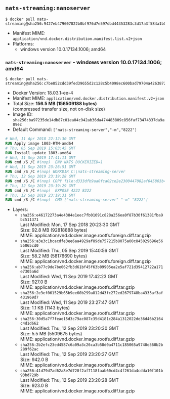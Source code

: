 ## `nats-streaming:nanoserver`

```console
$ docker pull nats-streaming@sha256:9427eb479607822b0bf976d7e597dbd44353283c3d17a3f584a1b00960672159
```

-	Manifest MIME: `application/vnd.docker.distribution.manifest.list.v2+json`
-	Platforms:
	-	windows version 10.0.17134.1006; amd64

### `nats-streaming:nanoserver` - windows version 10.0.17134.1006; amd64

```console
$ docker pull nats-streaming@sha256:c7be852cdd39fed39655d2c128c5b4098ec600bad79704a4263872f19c047439
```

-	Docker Version: 18.03.1-ee-4
-	Manifest MIME: `application/vnd.docker.distribution.manifest.v2+json`
-	Total Size: **156.5 MB (156509188 bytes)**  
	(compressed transfer size, not on-disk size)
-	Image ID: `sha256:ba97235de14db87c01ea04c942ab36da474483809c856faf73474337da9a89ec`
-	Default Command: `["nats-streaming-server","-m","8222"]`

```dockerfile
# Wed, 11 Apr 2018 22:12:30 GMT
RUN Apply image 1803-RTM-amd64
# Thu, 05 Sep 2019 15:03:45 GMT
RUN Install update 1803-amd64
# Wed, 11 Sep 2019 17:41:11 GMT
RUN cmd /S /C #(nop)  ENV NATS_DOCKERIZED=1
# Wed, 11 Sep 2019 23:26:51 GMT
RUN cmd /S /C #(nop) WORKDIR C:\nats-streaming-server
# Thu, 12 Sep 2019 23:19:28 GMT
RUN cmd /S /C #(nop) COPY file:d333dfb9aa0fca02ce2e2300447082af645803b49703ee1671951f7dba266042 in nats-streaming-server.exe 
# Thu, 12 Sep 2019 23:19:29 GMT
RUN cmd /S /C #(nop)  EXPOSE 4222 8222
# Thu, 12 Sep 2019 23:19:31 GMT
RUN cmd /S /C #(nop)  CMD ["nats-streaming-server" "-m" "8222"]
```

-	Layers:
	-	`sha256:e46172273a4e4384e1eec7fb01091c828a256ea0f87b30f61381fba9bc511371`  
		Last Modified: Mon, 17 Sep 2018 20:23:30 GMT  
		Size: 92.8 MB (92818888 bytes)  
		MIME: application/vnd.docker.image.rootfs.foreign.diff.tar.gzip
	-	`sha256:a3e3c1bcacdfe3ee6aa4929af89de757215b8075a00c845029696e5655065cd0`  
		Last Modified: Thu, 05 Sep 2019 15:40:56 GMT  
		Size: 58.2 MB (58176690 bytes)  
		MIME: application/vnd.docker.image.rootfs.foreign.diff.tar.gzip
	-	`sha256:ab77c9de7be062fb3d61bf45f63b09905ea2e5af721d39412722a171e7305a6d`  
		Last Modified: Wed, 11 Sep 2019 17:42:23 GMT  
		Size: 927.0 B  
		MIME: application/vnd.docker.image.rootfs.diff.tar.gzip
	-	`sha256:2e3ef061529b65b9ee60b299a812d43fc272ed2679748ba4333af3af431969d7`  
		Last Modified: Wed, 11 Sep 2019 23:27:47 GMT  
		Size: 1.1 KB (1143 bytes)  
		MIME: application/vnd.docker.image.rootfs.diff.tar.gzip
	-	`sha256:30d5a7f7feae15d3c79ac087c35d4181c284a1312022de36d46b2164c4d1d662`  
		Last Modified: Thu, 12 Sep 2019 23:20:30 GMT  
		Size: 5.5 MB (5509675 bytes)  
		MIME: application/vnd.docker.image.rootfs.diff.tar.gzip
	-	`sha256:2b2efc23ed4587c6a09a3c26ca3b58d0a4711c185065a9740e560b2b289f62ac`  
		Last Modified: Thu, 12 Sep 2019 23:20:27 GMT  
		Size: 942.0 B  
		MIME: application/vnd.docker.image.rootfs.diff.tar.gzip
	-	`sha256:41d79d7ad62a8e7d720f2af7118faab60cd4c4f261da4cdda10f101b93bd729b`  
		Last Modified: Thu, 12 Sep 2019 23:20:28 GMT  
		Size: 923.0 B  
		MIME: application/vnd.docker.image.rootfs.diff.tar.gzip
